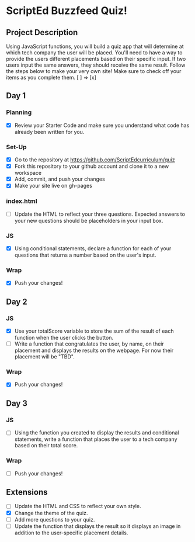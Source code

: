 # ScriptEd Buzzfeed Quiz!

## Project Description
Using JavaScript functions, you will build a quiz  app that will determine at which tech company the user will be placed. You'll need to have a way to provide the users different placements based on their specific input. If two users input the same answers, they should receive the same result. Follow the steps below to make your very own site! 
Make sure to check off your items as you complete them. [ ] => [x]


## Day 1
### Planning
- [x] Review your Starter Code and make sure you understand what code has already been written for you.
### Set-Up
- [x] Go to the repository at https://github.com/ScriptEdcurriculum/quiz
- [x] Fork this repository to your github account and clone it to a new workspace
- [x] Add, commit, and push your changes
- [x] Make your site live on gh-pages
### index.html
- [ ] Update the HTML to reflect your three questions. Expected answers to your new questions should be placeholders in your input box.
### JS
- [x] Using conditional statements, declare a function for each of your questions that returns a number based on the user's input. 
### Wrap
- [x] Push your changes!


## Day 2
### JS
- [x] Use your totalScore variable to store the sum of the result of each function when the user clicks the button.
- [ ] Write a function that congratulates the user, by name, on their placement and displays the results on the webpage. For now their placement will be "TBD". 
### Wrap
- [x] Push your changes!


## Day 3
### JS
- [ ] Using the function you created to display the results and conditional statements, write a function that places the user to a tech company based on their total score.
### Wrap
- [ ] Push your changes!

## Extensions
- [ ] Update the HTML and CSS to reflect your own style.
- [x] Change the theme of the quiz.
- [ ] Add more questions to your quiz.
- [ ] Update the function that displays the result so it displays an image in addition to the user-specific placement details.
